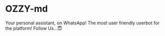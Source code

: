 # OZZY-md
Your personal assistant, on WhatsApp! The most user friendly userbot for the platform! Follow Us...😇
